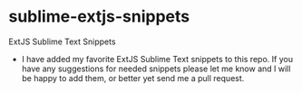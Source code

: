sublime-extjs-snippets
======================

ExtJS Sublime Text Snippets

- I have added my favorite ExtJS Sublime Text snippets to this repo. If you have any suggestions for needed snippets 
please let me know and I will be happy to add them, or better yet send me a pull request.
